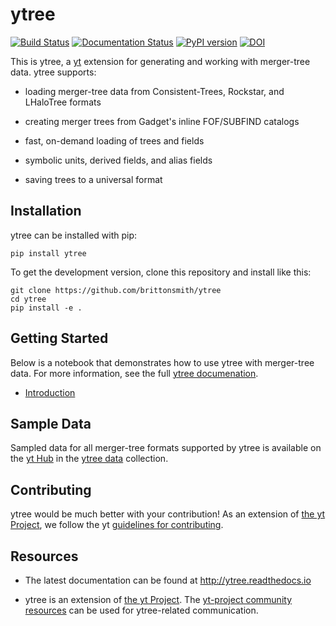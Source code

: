 # ytree

[![Build Status](https://travis-ci.org/brittonsmith/ytree.svg?branch=master)](https://travis-ci.org/brittonsmith/ytree)
[![Documentation Status](https://readthedocs.org/projects/ytree/badge/?version=master)](http://ytree.readthedocs.io/en/master/?badge=master)
[![PyPI version](https://badge.fury.io/py/ytree.svg)](https://badge.fury.io/py/ytree)
[![DOI](https://zenodo.org/badge/98564214.svg)](https://zenodo.org/badge/latestdoi/98564214)

This is ytree, a [yt](https://github.com/yt-project/yt) extension for generating and working with
merger-tree data.  ytree supports:

 * loading merger-tree data from Consistent-Trees, Rockstar, and LHaloTree formats

 * creating merger trees from Gadget's inline FOF/SUBFIND catalogs

 * fast, on-demand loading of trees and fields

 * symbolic units, derived fields, and alias fields

 * saving trees to a universal format

## Installation

ytree can be installed with pip:

```
pip install ytree
```

To get the development version, clone this repository and install like this:

```
git clone https://github.com/brittonsmith/ytree
cd ytree
pip install -e .
```

## Getting Started

Below is a notebook that demonstrates how to use ytree with merger-tree data.  For
more information, see the full [ytree documenation](http://ytree.readthedocs.io).

 * [Introduction](https://github.com/brittonsmith/ytree/blob/master/doc/source/notebooks/Intro_to_ytree.ipynb)

## Sample Data

Sampled data for all merger-tree formats supported by ytree is available on the
[yt Hub](https://girder.hub.yt/) in the
[ytree data](https://girder.hub.yt/#collection/59835a1ee2a67400016a2cda) collection.

## Contributing

ytree would be much better with your contribution!  As an extension of
[the yt Project](http://yt-project.org/), we follow the yt
[guidelines for contributing](https://github.com/yt-project/yt#contributing).

## Resources

 * The latest documentation can be found at http://ytree.readthedocs.io

 * ytree is an extension of [the yt Project](http://yt-project.org/). The [yt-project community resources](https://github.com/yt-project/yt#resources) can be used for ytree-related communication.
